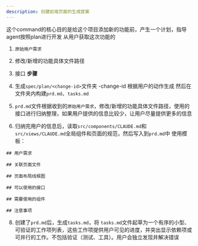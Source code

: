 ```yaml
---
description: 创建前端页面的生成提案
---
```


这个command的核心目的是给这个项目添加新的功能前，产生一个计划，指导agent按照plan进行开发
从用户获取这次功能的

1. `原始用户需求`
2. 修改/新增的功能具体文件路径
3. 接口
   **步骤**

4. 生成`spec/plan/<change-id>`文件夹
   -change-id 根据用户的动作生成
   然后在文件夹内构建`prd.md`、`tasks.md`
5. `prd.md`文件根据收到的`原始用户需求`，修改/新增的功能具体文件路径，使用的接口进行归纳整理，如果用户提供的信息比较少，让用户尽量提供更多的信息

6. 归纳完用户的信息后，读取`src/components/CLAUDE.md`和`src/views/CLAUDE.md`全局组件和页面的规范，然后写入到`prd.md`中
   使用模板：

```
## 用户需求

## 关联页面文件

## 页面布局线框图

## 可以使用的接口

## 需要使用的组件

## 注意事项

```

8. 创建了`prd.md`后，生成`tasks.md`，将 `tasks.md`文件起草为一个有序的小型、可验证的工作项列表，这些工作项提供用户可见的进度，并突出显示依赖项或可并行的工作。不包括验证（测试、工具）。用户会独立发现并解决错误
